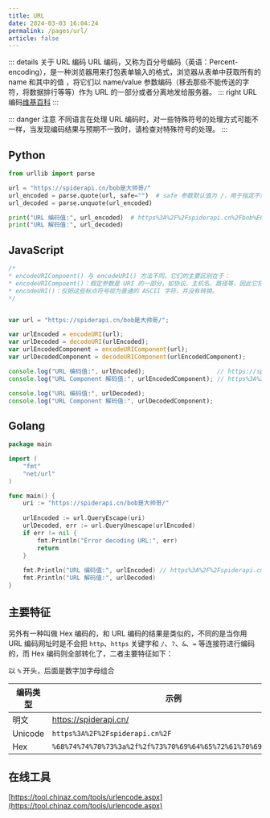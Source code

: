 ```yaml
---
title: URL
date: 2024-03-03 16:04:24
permalink: /pages/url/
article: false
---
```


::: details 关于 URL 编码
URL 编码，又称为百分号编码（英语：Percent-encoding），是一种浏览器用来打包表单输入的格式，浏览器从表单中获取所有的 name 和其中的值 ，将它们以 name/value 参数编码（移去那些不能传送的字符，将数据排行等等）作为 URL 的一部分或者分离地发给服务器。
::: right
URL 编码[维基百科](https://en.wikipedia.org/wiki/Percent-encoding)
:::

::: danger 注意
不同语言在处理 URL 编码时，对一些特殊符号的处理方式可能不一样，当发现编码结果与预期不一致时，请检查对特殊符号的处理。
:::

## Python <Badge text="3.0+"/>

```python
from urllib import parse

url = "https://spiderapi.cn/bob是大帅哥/"
url_encoded = parse.quote(url, safe="")  # safe 参数默认值为 /，用于指定不需要进行编码的字符
url_decoded = parse.unquote(url_encoded)

print("URL 编码值:", url_encoded)  # https%3A%2F%2Fspiderapi.cn%2Fbob%E6%98%AF%E5%A4%A7%E5%B8%85%E5%93%A5%2F
print("URL 解码值:", url_decoded)
```

## JavaScript <Badge text="Node.js"/> <Badge text="ECMAScript 5.1+"/>

```javascript
/*
* encodeURICompoent() 与 encodeURI() 方法不同。它们的主要区别在于：
* encodeURICompoent()：假定参数是 URI 的一部分，如协议、主机名、路径等，因此它将转义这些分隔 URI 各个部分的标点符号；
* encodeURI()：仅把这些标点符号视为普通的 ASCII 字符，并没有转换。
*/


var url = "https://spiderapi.cn/bob是大帅哥/";

var urlEncoded = encodeURI(url);
var urlDecoded = decodeURI(urlEncoded);
var urlEncodedComponent = encodeURIComponent(url);
var urlDecodedComponent = decodeURIComponent(urlEncodedComponent);

console.log("URL 编码值:", urlEncoded);                    // https://spiderapi.cn/bob%E6%98%AF%E5%A4%A7%E5%B8%85%E5%93%A5/
console.log("URL Component 解码值:", urlEncodedComponent); // https%3A%2F%2Fspiderapi.cn%2Fbob%E6%98%AF%E5%A4%A7%E5%B8%85%E5%93%A5%2F

console.log("URL 编码值:", urlDecoded);
console.log("URL Component 解码值:", urlDecodedComponent);
```

## Golang <Badge text="1.0+"/>

```go
package main

import (
    "fmt"
    "net/url"
)

func main() {
    uri := "https://spiderapi.cn/bob是大帅哥/"
  
    urlEncoded := url.QueryEscape(uri)
    urlDecoded, err := url.QueryUnescape(urlEncoded)
    if err != nil {
        fmt.Println("Error decoding URL:", err)
        return
    }
    
    fmt.Println("URL 编码值:", urlEncoded) // https%3A%2F%2Fspiderapi.cn%2Fbob%E6%98%AF%E5%A4%A7%E5%B8%85%E5%93%A5%2F
    fmt.Println("URL 解码值:", urlDecoded)
}
```

## 主要特征

另外有一种叫做 Hex 编码的，和 URL 编码的结果是类似的，不同的是当你用 URL 编码网址时是不会把 `http`、`https` 关键字和 `/`、`?`、`&`、`=` 等连接符进行编码的，而 Hex 编码则全部转化了，二者主要特征如下：

以 `%` 开头，后面是数字加字母组合

| 编码类型    | 示例                                                            |
|---------|---------------------------------------------------------------|
| 明文      | https://spiderapi.cn/                                         |
| Unicode | `https%3A%2F%2Fspiderapi.cn%2F`                               |
| Hex     | `%68%74%74%70%73%3a%2f%2f%73%70%69%64%65%72%61%70%69.%63n%2f` |

## 在线工具

[https://tool.chinaz.com/tools/urlencode.aspx](https://tool.chinaz.com/tools/urlencode.aspx)

